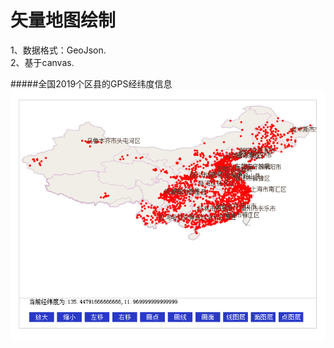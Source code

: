 矢量地图绘制
====
1、数据格式：GeoJson.    
2、基于canvas.   

#####全国2019个区县的GPS经纬度信息
![map png](./pic/map.png)


